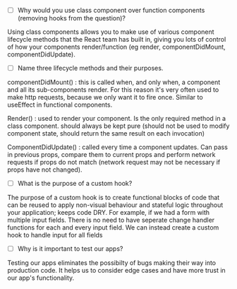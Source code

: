 - [ ] Why would you use class component over function components (removing hooks from the question)?

Using class components allows you to make use of various component lifecycle methods that the React team has built in, giving you lots of control of how your components render/function (eg render, componentDidMount, componentDidUpdate).

- [ ] Name three lifecycle methods and their purposes.

componentDidMount() : this is called when, and only when, a component and all its sub-components render. For this reason it's very often used to make http requests, because we only want it to fire once. Similar to useEffect in functional components.

Render() : used to render your component. Is the only required method in a class component. should always be kept pure (should not be used to modify component state, should return the same result on each invocation)

ComponentDidUpdate() : called every time a component updates. Can pass in previous props, compare them to current props and perform network requests if props do not match (network request may not be necessary if props have not changed).

- [ ] What is the purpose of a custom hook?

The purpose of a custom hook is to create functional blocks of code that can be reused to apply non-visual behaviour and stateful logic throughout your application; keeps code DRY. For example, if we had a form with multiple input fields. There is no need to have seperate change handler functions for each and every input field. We can instead create a custom hook to handle input for all fields

- [ ] Why is it important to test our apps?

Testing our apps eliminates the possibilty of bugs making their way into production code. It helps us to consider edge cases and have more trust in our app's functionality. 